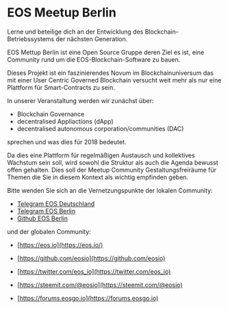 # EOS Meetup Berlin
Lerne und beteilige dich an der Entwicklung des Blockchain-Betriebssystems der nächsten Generation.

EOS Mettup Berlin ist eine Open Source Gruppe deren Ziel es ist, eine Community rund um die EOS-Blockchain-Software zu bauen.

Dieses Projekt ist ein faszinierendes Novum im Blockchainuniversum das mit einer User Centric Governed Blockchain versucht weit mehr als nur eine Plattform für Smart-Contracts zu sein.

In unserer Veranstaltung werden wir zunächst über:
- Blockchain Governance
- decentralised Appliactions (dApp)
- decentralised autonomous corporation/communities (DAC)

sprechen und was dies für 2018 bedeutet.

Da dies eine Plattform für regelmäßigen Austausch und kollektives Wachstum sein soll, wird sowohl die Struktur als auch die Agenda bewusst offen gehalten. Dies soll der Meetup Community Gestaltungsfreiräume für Themen die Sie in diesem Kontext als wichtig empfinden geben.

Bitte wenden Sie sich an die Vernetzungspunkte der lokalen Community:

- [Telegram EOS Deutschland](https://t.me/EOSDE)
- [Telegram EOS Berlin](https://t.me/EOSBerlin)
- [Github EOS Berlin](https://github.com/EOSBerlin/Meetup)

und der globalen Community:

- [https://eos.io](https://eos.io/)

- [https://github.com/eosio](https://github.com/eosio)

- [https://twitter.com/eos_io](https://twitter.com/eos_io)

- [https://steemit.com/@eosio](https://steemit.com/@eosio)

- [https://forums.eosgo.io](https://forums.eosgo.io)